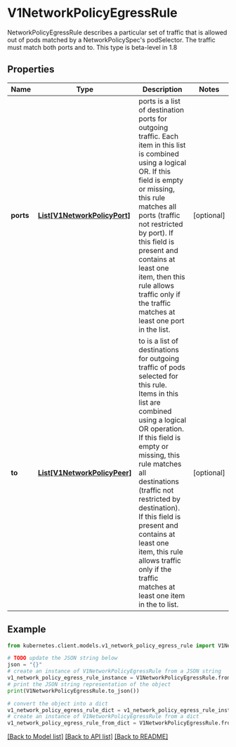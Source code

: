 # V1NetworkPolicyEgressRule

NetworkPolicyEgressRule describes a particular set of traffic that is allowed out of pods matched by a NetworkPolicySpec's podSelector. The traffic must match both ports and to. This type is beta-level in 1.8

## Properties

Name | Type | Description | Notes
------------ | ------------- | ------------- | -------------
**ports** | [**List[V1NetworkPolicyPort]**](V1NetworkPolicyPort.md) | ports is a list of destination ports for outgoing traffic. Each item in this list is combined using a logical OR. If this field is empty or missing, this rule matches all ports (traffic not restricted by port). If this field is present and contains at least one item, then this rule allows traffic only if the traffic matches at least one port in the list. | [optional] 
**to** | [**List[V1NetworkPolicyPeer]**](V1NetworkPolicyPeer.md) | to is a list of destinations for outgoing traffic of pods selected for this rule. Items in this list are combined using a logical OR operation. If this field is empty or missing, this rule matches all destinations (traffic not restricted by destination). If this field is present and contains at least one item, this rule allows traffic only if the traffic matches at least one item in the to list. | [optional] 

## Example

```python
from kubernetes.client.models.v1_network_policy_egress_rule import V1NetworkPolicyEgressRule

# TODO update the JSON string below
json = "{}"
# create an instance of V1NetworkPolicyEgressRule from a JSON string
v1_network_policy_egress_rule_instance = V1NetworkPolicyEgressRule.from_json(json)
# print the JSON string representation of the object
print(V1NetworkPolicyEgressRule.to_json())

# convert the object into a dict
v1_network_policy_egress_rule_dict = v1_network_policy_egress_rule_instance.to_dict()
# create an instance of V1NetworkPolicyEgressRule from a dict
v1_network_policy_egress_rule_from_dict = V1NetworkPolicyEgressRule.from_dict(v1_network_policy_egress_rule_dict)
```
[[Back to Model list]](../README.md#documentation-for-models) [[Back to API list]](../README.md#documentation-for-api-endpoints) [[Back to README]](../README.md)


